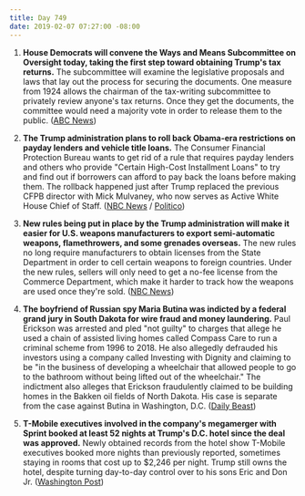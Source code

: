 ```yaml
---
title: Day 749
date: 2019-02-07 07:27:00 -08:00
---
```


1. **House Democrats will convene the Ways and Means Subcommittee on Oversight today, taking the first step toward obtaining Trump's tax returns.** The subcommittee will examine the legislative proposals and laws that lay out the process for securing the documents. One measure from 1924 allows the chairman of the tax-writing subcommittee to privately review anyone's tax returns. Once they get the documents, the committee would need a majority vote in order to release them to the public. ([ABC News](https://abcnews.go.com/Politics/house-democrats-1st-step-obtain-trumps-tax-returns/story?id=60899702))

2. **The Trump administration plans to roll back Obama-era restrictions on payday lenders and vehicle title loans.** The Consumer Financial Protection Bureau wants to get rid of a rule that requires payday lenders and others who provide "Certain High-Cost Installment Loans" to try and find out if borrowers can afford to pay back the loans before making them. The rollback happened just after Trump replaced the previous CFPB director with Mick Mulvaney, who now serves as Active White House Chief of Staff. ([NBC News](https://www.nbcnews.com/news/us-news/cfpb-announces-it-will-roll-back-obama-era-restrictions-payday-n968471) / [Politico](https://www.politico.com/story/2019/02/06/maxine-waters-payday-lenders-1152678))

3. **New rules being put in place by the Trump administration will make it easier for U.S. weapons manufacturers to export semi-automatic weapons, flamethrowers, and some grenades overseas.** The new rules no long require manufacturers to obtain licenses from the State Department in order to cell certain weapons to foreign countries. Under the new rules, sellers will only need to get a no-fee license from the Commerce Department, which make it harder to track how the weapons are used once they're sold. ([NBC News](https://www.nbcnews.com/politics/white-house/new-trump-rules-make-it-easier-u-s-gun-makers-n968601))

4. **The boyfriend of Russian spy Maria Butina was indicted by a federal grand jury in South Dakota for wire fraud and money laundering.** Paul Erickson was arrested and pled "not guilty" to charges that allege he used a chain of assisted living homes called Compass Care to run a criminal scheme from 1996 to 2018. He also allegedly defrauded his investors using a company called Investing with Dignity and claiming to be "in the business of developing a wheelchair that allowed people to go to the bathroom without being lifted out of the wheelchair." The indictment also alleges that Erickson fraudulently claimed to be building homes in the Bakken oil fields of North Dakota. His case is separate from the case against Butina in Washington, D.C. ([Daily Beast](https://www.thedailybeast.com/paul-erickson-russian-agent-maria-butinas-boyfriend-indicted-for-fraud))

5. **T-Mobile executives involved in the company's megamerger with Sprint booked at least 52 nights at Trump's D.C. hotel since the deal was approved.** Newly obtained records from the hotel show T-Mobile executives booked more nights than previously reported, sometimes staying in rooms that cost up to $2,246 per night. Trump still owns the hotel, despite turning day-to-day control over to his sons Eric and Don Jr. ([Washington Post](http://www.washingtonpost.com/politics/t-mobile-executives-seeking-merger-approval-booked-more-than-52-nights-at-trumps-hotel--more-than-previously-known/2019/02/06/cd6fa7e6-29ca-11e9-b011-d8500644dc98_story.html))